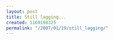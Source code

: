 ```yaml
---
layout: post
title: Still lagging...
created: 1169198325
permalink: "/2007/01/19/still_lagging/"
---
```


